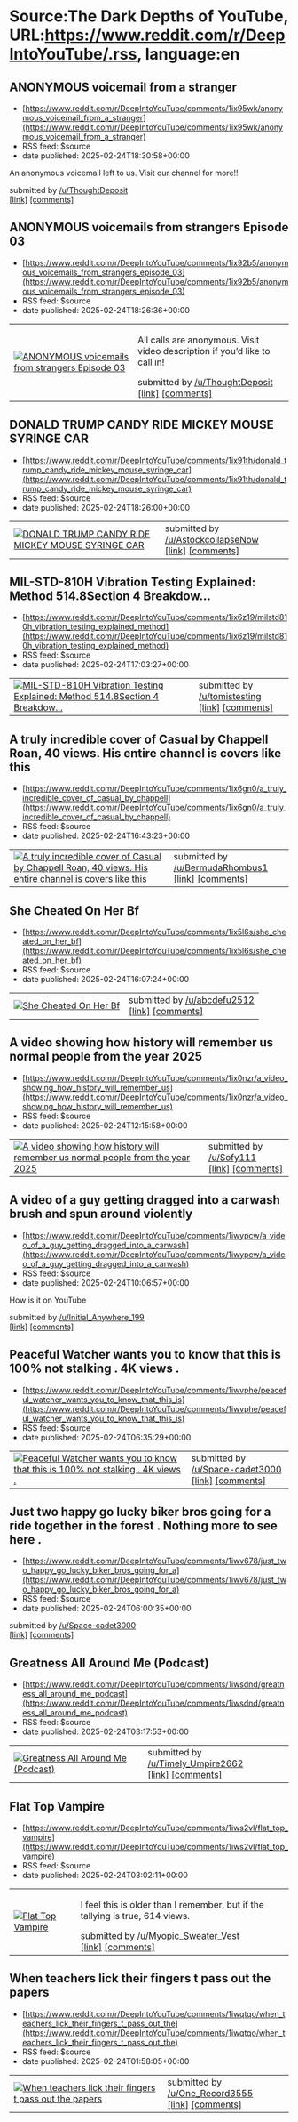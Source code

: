 # Source:The Dark Depths of YouTube, URL:https://www.reddit.com/r/DeepIntoYouTube/.rss, language:en

## ANONYMOUS voicemail from a stranger
 - [https://www.reddit.com/r/DeepIntoYouTube/comments/1ix95wk/anonymous_voicemail_from_a_stranger](https://www.reddit.com/r/DeepIntoYouTube/comments/1ix95wk/anonymous_voicemail_from_a_stranger)
 - RSS feed: $source
 - date published: 2025-02-24T18:30:58+00:00

<!-- SC_OFF --><div class="md"><p>An anonymous voicemail left to us. Visit our channel for more!!</p> </div><!-- SC_ON --> &#32; submitted by &#32; <a href="https://www.reddit.com/user/ThoughtDeposit"> /u/ThoughtDeposit </a> <br/> <span><a href="https://youtube.com/shorts/cul8rHZ_WeY?feature=share">[link]</a></span> &#32; <span><a href="https://www.reddit.com/r/DeepIntoYouTube/comments/1ix95wk/anonymous_voicemail_from_a_stranger/">[comments]</a></span>

## ANONYMOUS voicemails from strangers Episode 03
 - [https://www.reddit.com/r/DeepIntoYouTube/comments/1ix92b5/anonymous_voicemails_from_strangers_episode_03](https://www.reddit.com/r/DeepIntoYouTube/comments/1ix92b5/anonymous_voicemails_from_strangers_episode_03)
 - RSS feed: $source
 - date published: 2025-02-24T18:26:36+00:00

<table> <tr><td> <a href="https://www.reddit.com/r/DeepIntoYouTube/comments/1ix92b5/anonymous_voicemails_from_strangers_episode_03/"> <img src="https://external-preview.redd.it/lSJekZW0rDV0fcZuC7GfU5OP5IRXZNJ0cgDTPqHOMo8.jpg?width=320&amp;crop=smart&amp;auto=webp&amp;s=2c33e59939323a1e66d7f57f120985761e789c72" alt="ANONYMOUS voicemails from strangers Episode 03" title="ANONYMOUS voicemails from strangers Episode 03" /> </a> </td><td> <!-- SC_OFF --><div class="md"><p>All calls are anonymous. Visit video description if you’d like to call in! </p> </div><!-- SC_ON --> &#32; submitted by &#32; <a href="https://www.reddit.com/user/ThoughtDeposit"> /u/ThoughtDeposit </a> <br/> <span><a href="https://youtu.be/M_DLK9wtGug">[link]</a></span> &#32; <span><a href="https://www.reddit.com/r/DeepIntoYouTube/comments/1ix92b5/anonymous_voicemails_from_strangers_episode_03/">[comments]</a></span> </td></tr></table>

## DONALD TRUMP CANDY RIDE MICKEY MOUSE SYRINGE CAR
 - [https://www.reddit.com/r/DeepIntoYouTube/comments/1ix91th/donald_trump_candy_ride_mickey_mouse_syringe_car](https://www.reddit.com/r/DeepIntoYouTube/comments/1ix91th/donald_trump_candy_ride_mickey_mouse_syringe_car)
 - RSS feed: $source
 - date published: 2025-02-24T18:26:00+00:00

<table> <tr><td> <a href="https://www.reddit.com/r/DeepIntoYouTube/comments/1ix91th/donald_trump_candy_ride_mickey_mouse_syringe_car/"> <img src="https://external-preview.redd.it/RU3c8MdLZYFVya17jWOTmnEAG1bsr-oB2CniAYjfPJ0.jpg?width=320&amp;crop=smart&amp;auto=webp&amp;s=e610ccc9bde757461e1868f3af0d14c5c24b78e4" alt="DONALD TRUMP CANDY RIDE MICKEY MOUSE SYRINGE CAR" title="DONALD TRUMP CANDY RIDE MICKEY MOUSE SYRINGE CAR" /> </a> </td><td> &#32; submitted by &#32; <a href="https://www.reddit.com/user/AstockcollapseNow"> /u/AstockcollapseNow </a> <br/> <span><a href="https://www.youtube.com/watch?v=A58yisRvMXg">[link]</a></span> &#32; <span><a href="https://www.reddit.com/r/DeepIntoYouTube/comments/1ix91th/donald_trump_candy_ride_mickey_mouse_syringe_car/">[comments]</a></span> </td></tr></table>

## MIL-STD-810H Vibration Testing Explained: Method 514.8Section 4 Breakdow...
 - [https://www.reddit.com/r/DeepIntoYouTube/comments/1ix6z19/milstd810h_vibration_testing_explained_method](https://www.reddit.com/r/DeepIntoYouTube/comments/1ix6z19/milstd810h_vibration_testing_explained_method)
 - RSS feed: $source
 - date published: 2025-02-24T17:03:27+00:00

<table> <tr><td> <a href="https://www.reddit.com/r/DeepIntoYouTube/comments/1ix6z19/milstd810h_vibration_testing_explained_method/"> <img src="https://external-preview.redd.it/zqjStML1FryAtdBEvseW5RVjgt6JU4p5CFvqdjmA9AA.jpg?width=320&amp;crop=smart&amp;auto=webp&amp;s=cfbe918d1119d7113d098174ec62ce2bb8e0ec59" alt="MIL-STD-810H Vibration Testing Explained: Method 514.8Section 4 Breakdow..." title="MIL-STD-810H Vibration Testing Explained: Method 514.8Section 4 Breakdow..." /> </a> </td><td> &#32; submitted by &#32; <a href="https://www.reddit.com/user/tomistesting"> /u/tomistesting </a> <br/> <span><a href="https://youtube.com/watch?v=EY53nt09LPY&amp;si=ELl9VmmtKTB_H2aK">[link]</a></span> &#32; <span><a href="https://www.reddit.com/r/DeepIntoYouTube/comments/1ix6z19/milstd810h_vibration_testing_explained_method/">[comments]</a></span> </td></tr></table>

## A truly incredible cover of Casual by Chappell Roan, 40 views. His entire channel is covers like this
 - [https://www.reddit.com/r/DeepIntoYouTube/comments/1ix6gn0/a_truly_incredible_cover_of_casual_by_chappell](https://www.reddit.com/r/DeepIntoYouTube/comments/1ix6gn0/a_truly_incredible_cover_of_casual_by_chappell)
 - RSS feed: $source
 - date published: 2025-02-24T16:43:23+00:00

<table> <tr><td> <a href="https://www.reddit.com/r/DeepIntoYouTube/comments/1ix6gn0/a_truly_incredible_cover_of_casual_by_chappell/"> <img src="https://external-preview.redd.it/qCqXXHKMkTXW8Aqwc1tFibJWbyPVAYwU_1qwDGMvMu8.jpg?width=320&amp;crop=smart&amp;auto=webp&amp;s=9abfeeb93670e117dfe9a440cc083657cb51eb3a" alt="A truly incredible cover of Casual by Chappell Roan, 40 views. His entire channel is covers like this" title="A truly incredible cover of Casual by Chappell Roan, 40 views. His entire channel is covers like this" /> </a> </td><td> &#32; submitted by &#32; <a href="https://www.reddit.com/user/BermudaRhombus1"> /u/BermudaRhombus1 </a> <br/> <span><a href="https://www.youtube.com/watch?v=qX1vb69ejY4">[link]</a></span> &#32; <span><a href="https://www.reddit.com/r/DeepIntoYouTube/comments/1ix6gn0/a_truly_incredible_cover_of_casual_by_chappell/">[comments]</a></span> </td></tr></table>

## She Cheated On Her Bf
 - [https://www.reddit.com/r/DeepIntoYouTube/comments/1ix5l6s/she_cheated_on_her_bf](https://www.reddit.com/r/DeepIntoYouTube/comments/1ix5l6s/she_cheated_on_her_bf)
 - RSS feed: $source
 - date published: 2025-02-24T16:07:24+00:00

<table> <tr><td> <a href="https://www.reddit.com/r/DeepIntoYouTube/comments/1ix5l6s/she_cheated_on_her_bf/"> <img src="https://external-preview.redd.it/N0mi_F6bKrdzdrXKNEB6VVByfYKOwfYw0giGhq3OeB0.jpg?width=320&amp;crop=smart&amp;auto=webp&amp;s=2f34ec9e87ceb8cfc361cf6d7985144de328b567" alt="She Cheated On Her Bf" title="She Cheated On Her Bf" /> </a> </td><td> &#32; submitted by &#32; <a href="https://www.reddit.com/user/abcdefu2512"> /u/abcdefu2512 </a> <br/> <span><a href="https://youtu.be/K6nGuAzs0XE?si=2u_7PKYiWZpCxJtY">[link]</a></span> &#32; <span><a href="https://www.reddit.com/r/DeepIntoYouTube/comments/1ix5l6s/she_cheated_on_her_bf/">[comments]</a></span> </td></tr></table>

## A video showing how history will remember us normal people from the year 2025
 - [https://www.reddit.com/r/DeepIntoYouTube/comments/1ix0nzr/a_video_showing_how_history_will_remember_us](https://www.reddit.com/r/DeepIntoYouTube/comments/1ix0nzr/a_video_showing_how_history_will_remember_us)
 - RSS feed: $source
 - date published: 2025-02-24T12:15:58+00:00

<table> <tr><td> <a href="https://www.reddit.com/r/DeepIntoYouTube/comments/1ix0nzr/a_video_showing_how_history_will_remember_us/"> <img src="https://external-preview.redd.it/tSQmvVemlH30bCxaxhHljnR-YVATw3NvA5o-WuxI_g0.jpg?width=320&amp;crop=smart&amp;auto=webp&amp;s=b17f9566369659c18b877d098a98981fb6c5f7d2" alt="A video showing how history will remember us normal people from the year 2025" title="A video showing how history will remember us normal people from the year 2025" /> </a> </td><td> &#32; submitted by &#32; <a href="https://www.reddit.com/user/Sofy111"> /u/Sofy111 </a> <br/> <span><a href="https://youtu.be/df1WIA9uj3Y?si=waFxJUAygAjSEqCq">[link]</a></span> &#32; <span><a href="https://www.reddit.com/r/DeepIntoYouTube/comments/1ix0nzr/a_video_showing_how_history_will_remember_us/">[comments]</a></span> </td></tr></table>

## A video of a guy getting dragged into a carwash brush and spun around violently
 - [https://www.reddit.com/r/DeepIntoYouTube/comments/1iwypcw/a_video_of_a_guy_getting_dragged_into_a_carwash](https://www.reddit.com/r/DeepIntoYouTube/comments/1iwypcw/a_video_of_a_guy_getting_dragged_into_a_carwash)
 - RSS feed: $source
 - date published: 2025-02-24T10:06:57+00:00

<!-- SC_OFF --><div class="md"><p>How is it on YouTube </p> </div><!-- SC_ON --> &#32; submitted by &#32; <a href="https://www.reddit.com/user/Initial_Anywhere_199"> /u/Initial_Anywhere_199 </a> <br/> <span><a href="https://youtube.com/shorts/yBlFEPxWG78?si=3xWGRgXjzYhMLI_g">[link]</a></span> &#32; <span><a href="https://www.reddit.com/r/DeepIntoYouTube/comments/1iwypcw/a_video_of_a_guy_getting_dragged_into_a_carwash/">[comments]</a></span>

## Peaceful Watcher wants you to know that this is 100% not stalking . 4K views .
 - [https://www.reddit.com/r/DeepIntoYouTube/comments/1iwvphe/peaceful_watcher_wants_you_to_know_that_this_is](https://www.reddit.com/r/DeepIntoYouTube/comments/1iwvphe/peaceful_watcher_wants_you_to_know_that_this_is)
 - RSS feed: $source
 - date published: 2025-02-24T06:35:29+00:00

<table> <tr><td> <a href="https://www.reddit.com/r/DeepIntoYouTube/comments/1iwvphe/peaceful_watcher_wants_you_to_know_that_this_is/"> <img src="https://external-preview.redd.it/iFMz_yuroqIxs7QI6yNjN08k9XEeUSEE5fvMva4davE.jpg?width=320&amp;crop=smart&amp;auto=webp&amp;s=316c8b91389803e05825f68d47c36024a919ebc4" alt="Peaceful Watcher wants you to know that this is 100% not stalking . 4K views ." title="Peaceful Watcher wants you to know that this is 100% not stalking . 4K views ." /> </a> </td><td> &#32; submitted by &#32; <a href="https://www.reddit.com/user/Space-cadet3000"> /u/Space-cadet3000 </a> <br/> <span><a href="https://www.youtube.com/watch?v=8gW6N6JkD-o&amp;list=PLLnXfOjZMucoghzVqFFuNXKs-kLJX9b_B&amp;index=1&amp;pp=iAQB">[link]</a></span> &#32; <span><a href="https://www.reddit.com/r/DeepIntoYouTube/comments/1iwvphe/peaceful_watcher_wants_you_to_know_that_this_is/">[comments]</a></span> </td></tr></table>

## Just two happy go lucky biker bros going for a ride together in the forest . Nothing more to see here .
 - [https://www.reddit.com/r/DeepIntoYouTube/comments/1iwv678/just_two_happy_go_lucky_biker_bros_going_for_a](https://www.reddit.com/r/DeepIntoYouTube/comments/1iwv678/just_two_happy_go_lucky_biker_bros_going_for_a)
 - RSS feed: $source
 - date published: 2025-02-24T06:00:35+00:00

&#32; submitted by &#32; <a href="https://www.reddit.com/user/Space-cadet3000"> /u/Space-cadet3000 </a> <br/> <span><a href="https://www.youtube.com/watch?v=pRLOLhcQh9Y">[link]</a></span> &#32; <span><a href="https://www.reddit.com/r/DeepIntoYouTube/comments/1iwv678/just_two_happy_go_lucky_biker_bros_going_for_a/">[comments]</a></span>

## Greatness All Around Me (Podcast)
 - [https://www.reddit.com/r/DeepIntoYouTube/comments/1iwsdnd/greatness_all_around_me_podcast](https://www.reddit.com/r/DeepIntoYouTube/comments/1iwsdnd/greatness_all_around_me_podcast)
 - RSS feed: $source
 - date published: 2025-02-24T03:17:53+00:00

<table> <tr><td> <a href="https://www.reddit.com/r/DeepIntoYouTube/comments/1iwsdnd/greatness_all_around_me_podcast/"> <img src="https://external-preview.redd.it/ETFbAZcfc0fUn1SIVpOXHe21j6miNKQ_ojoUFn6lAEM.jpg?width=320&amp;crop=smart&amp;auto=webp&amp;s=405a7a00717cc52e5744a5d9290dd09ff4164ff1" alt="Greatness All Around Me (Podcast)" title="Greatness All Around Me (Podcast)" /> </a> </td><td> &#32; submitted by &#32; <a href="https://www.reddit.com/user/Timely_Umpire2662"> /u/Timely_Umpire2662 </a> <br/> <span><a href="https://youtu.be/lOrvJ78i8wE?si=LzGtYbALyM09URSE">[link]</a></span> &#32; <span><a href="https://www.reddit.com/r/DeepIntoYouTube/comments/1iwsdnd/greatness_all_around_me_podcast/">[comments]</a></span> </td></tr></table>

## Flat Top Vampire
 - [https://www.reddit.com/r/DeepIntoYouTube/comments/1iws2vl/flat_top_vampire](https://www.reddit.com/r/DeepIntoYouTube/comments/1iws2vl/flat_top_vampire)
 - RSS feed: $source
 - date published: 2025-02-24T03:02:11+00:00

<table> <tr><td> <a href="https://www.reddit.com/r/DeepIntoYouTube/comments/1iws2vl/flat_top_vampire/"> <img src="https://external-preview.redd.it/G_gbVMUXhV0mwyjaRcfdJ2WRwvmBfDwtoirl3MQeThc.jpg?width=320&amp;crop=smart&amp;auto=webp&amp;s=dcf12b904a914ea906b32ad8dbc33dee73f809d4" alt="Flat Top Vampire" title="Flat Top Vampire" /> </a> </td><td> <!-- SC_OFF --><div class="md"><p>I feel this is older than I remember, but if the tallying is true, 614 views. </p> </div><!-- SC_ON --> &#32; submitted by &#32; <a href="https://www.reddit.com/user/Myopic_Sweater_Vest"> /u/Myopic_Sweater_Vest </a> <br/> <span><a href="https://youtu.be/gLTKaWTj7nE?si=YX7qCQh7Df8IXEdx">[link]</a></span> &#32; <span><a href="https://www.reddit.com/r/DeepIntoYouTube/comments/1iws2vl/flat_top_vampire/">[comments]</a></span> </td></tr></table>

## When teachers lick their fingers t pass out the papers
 - [https://www.reddit.com/r/DeepIntoYouTube/comments/1iwqtqo/when_teachers_lick_their_fingers_t_pass_out_the](https://www.reddit.com/r/DeepIntoYouTube/comments/1iwqtqo/when_teachers_lick_their_fingers_t_pass_out_the)
 - RSS feed: $source
 - date published: 2025-02-24T01:58:05+00:00

<table> <tr><td> <a href="https://www.reddit.com/r/DeepIntoYouTube/comments/1iwqtqo/when_teachers_lick_their_fingers_t_pass_out_the/"> <img src="https://external-preview.redd.it/sd398tQWbDvjbr-ZF-_RFN1C02AaZRbzu_GTnzcWjdA.jpg?width=320&amp;crop=smart&amp;auto=webp&amp;s=d06a1fb77db77dcb25e45e5e0f70237d150c68a5" alt="When teachers lick their fingers t pass out the papers" title="When teachers lick their fingers t pass out the papers" /> </a> </td><td> &#32; submitted by &#32; <a href="https://www.reddit.com/user/One_Record3555"> /u/One_Record3555 </a> <br/> <span><a href="https://www.youtube.com/watch?v=DpYhykituuw">[link]</a></span> &#32; <span><a href="https://www.reddit.com/r/DeepIntoYouTube/comments/1iwqtqo/when_teachers_lick_their_fingers_t_pass_out_the/">[comments]</a></span> </td></tr></table>

